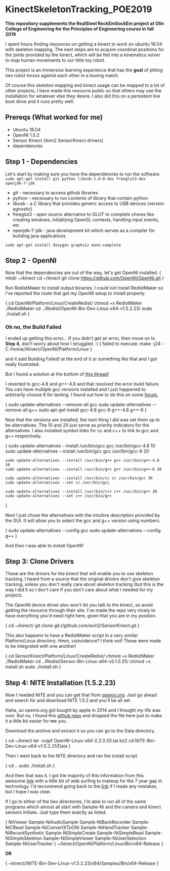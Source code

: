 # KinectSkeletonTracking_POE2019

**This repository supplements the RealSteel RockEmSockEm project at Olin College of Engineering for the Principles of Engineering course in fall 2019**

I spent hours finding resources on getting a kinect to work on ubuntu 18.04 with skeleton mapping. The next steps are to acquire coordinat positions for the joints provided by the kinect, which will be fed into a kinematics solver to map human movements to our little toy robot. 

This project is an immersive learning experience that has the **goal** of pitting two robot torsos against each other in a boxing match. 

Of course this skeleton mapping and kinect usage can be mapped to a lot of other projects, I have made this resource public so that others may use the installation for whatever else they desire. I also did this on a persistent live boot drive and it runs pretty well. 

## **Prereqs (What worked for me)**

- Ubuntu 18.04
- OpenNI 1.5.2
- Sensor Kinect (Avin2 SensorKinect drivers)
- dependencies

## Step 1 - Dependencies

Let's start by making sure you have the dependencies to run the software.
`sudo apt-get install git python libusb-1.0-0-dev freeglut3-dev openjdk-7-jdk`

- git - necessary to access github libraries
- python - necessary to run contents of library that contain python
- libusb - a C library that provides generic access to USB devices (version agnostic)
- freeglut3 - open source alternative to GLUT to complete chores like creating windows, initializing OpenGL contexts, handling input events, etc
- openjdk-7-jdk - java development kit which serves as a compiler for building java applications

`sudo apt-get install doxygen graphviz mono-complete`

## Step 2 - OpenNI

Now that the dependencies are out of the way, let's get OpenNI installed. 
{
    mkdir ~/kinect
    cd ~/kinect
    git clone https://github.com/OpenNI/OpenNI.git
   }
  
Run RedistMaker to install output binaries. I could not install RedistMaker so I've reported the route that got my OpenNI setup to install properly. 

{
    cd OpenNI/Platform/Linux/CreateRedist/
    chmod +x RedistMaker
    ./RedistMaker
    cd ../Redist/OpenNI-Bin-Dev-Linux-x64-v1.5.2.23/
    sudo ./install.sh
    }

### Oh no, the Build Failed
I ended up getting this error... If you didn't get an error, then move on to **Step 4**, don't worry about how I struggled. :(
{
    failed to execute: make -j24 -C /home/<user>/Kinect/OpenNI/Platform/Linux
    }

and it said Building Failed! at the end of it or something like that and I got really frustrated. 

But I found a solution at the bottom of [this thread!](https://github.com/OpenNI/OpenNI/issues/26)

I reverted to gcc-4.8 and g++-4.8 and that resolved the error build failure. You can have multiple gcc versions installed and I just happened to arbitrarily choose 6 for testing. I found out how to do this on some [forum.](https://askubuntu.com/questions/26498/how-to-choose-the-default-gcc-and-g-version)

{
    sudo update-alternatives --remove-all gcc 
    sudo update-alternatives --remove-all g++
    sudo apt-get install gcc-4.8 gcc-6 g++-4.8 g++-6
    }
   
Now that the versions are installed, the next thing I did was set them up to be alternatives. The 10 and 20 just serve as priority indicators for the alternatives. I also installed symbol links for cc and c++ to link to gcc and g++ respectively. 
 
 {
    sudo update-alternatives --install /usr/bin/gcc gcc /usr/bin/gcc-4.8 10
    sudo update-alternatives --install /usr/bin/gcc gcc /usr/bin/gcc-6 20

    sudo update-alternatives --install /usr/bin/g++ g++ /usr/bin/g++-4.8 10
    sudo update-alternatives --install /usr/bin/g++ g++ /usr/bin/g++-6 20

    sudo update-alternatives --install /usr/bin/cc cc /usr/bin/gcc 30
    sudo update-alternatives --set cc /usr/bin/gcc

    sudo update-alternatives --install /usr/bin/c++ c++ /usr/bin/g++ 30
    sudo update-alternatives --set c++ /usr/bin/g++
}
   
Next I just chose the alternatives with the intuitive description provided by the GUI. It will allow you to select the gcc and g++ version using numbers. 

{
    sudo update-alternatives --config gcc
    sudo update-alternatives --config g++
    }

And then I was able to install OpenNI!

## Step 3: Clone Drivers
These are the drivers for the kinect that will enable you to use skeleton tracking. I heard from a source that the original drivers don't give skeleton tracking, unless you don't really care about skeleton tracking (but this is the way I did it so I don't care if you don't care about what I needed for my project).

The OpenNI device driver also won't let you talk to the kinect, so avoid getting the resource through their site. I've made the repo very nicely to have everything you'd need right here, given that you are in my position. 

 {
    cd ~/kinect/
    git clone git://github.com/avin2/SensorKinect.git
    }

This also happens to have a RedistMaker script in a very similar Platform/Linux directory. Hmm, coincidence? I think not! These were made to be integrated with one another!

{
    cd SensorKinect/Platform/Linux/CreateRedist/
    chmod +x RedistMaker
    ./RedistMaker
    cd ../Redist/Sensor-Bin-Linux-x64-v5.1.0.25/
    chmod +x install.sh
    sudo ./install.sh
    }

## Step 4: NITE Installation (1.5.2.23)
Now I needed NITE and you can get that from [openni.org](openni). Just go ahead and search for and download NITE 1.5.2 and you'll be all set.

Haha, so openni.org got bought by apple in 2014 and I thought my life was over. But no, I found this [github repo](https://github.com/arnaud-ramey/NITE-Bin-Dev-Linux-v1.5.2.23) and dropped the file here just to make it a little bit easier for ~~me~~ you. 

Download the archive and extract it so you can go to the Data directory. 

{
    cd ~/kinect
    tar -xvjpf OpenNI-Linux-x64-2.2.0.33.tar.bz2
    cd NITE-Bin-Dev-Linux-x64-v1.5.2.21/Data
    }

Then I went back to the NITE directory and ran the install script. 

{
    cd ..
    sudo ./install.sh
    }

And then that was it. I got the majority of this information from this awesome [link](http://mitchtech.net/ubuntu-kinect-openni-primesense/) with a little bit of web surfing to makeup for the 7 year gap in technology. I'd recommend going back to the [link](http://mitchtech.net/ubuntu-kinect-openni-primesense/) if I made any mistakes, but I hope I was clear. 

If I go to either of the two directories, I'm able to run all of the same programs which almost all start with Sample-Ni and the camera and kinect sensors initiate. Just type them exactly as listed. 

{
    NiViewer
    Sample-NiAudioSample
    Sample-NiBackRecorder
    Sample-NiCRead
    Sample-NiConvertXToONI
    Sample-NiHandTracker
    Sample-NiRecordSynthetic
    Sample-NiSimpleCreate
    Sample-NiSimpleRead
    Sample-NiSimpleSkeleton
    Sample-NiSimpleViewer
    Sample-NiUserSelection
    Sample-NiUserTracker
{
    ~/kinect/OpenNI/Platform/Linux/Bin/x64-Release
    }
   
**OR**

{
    ~kinect//NITE-Bin-Dev-Linux-v1.5.2.23/x64/Samples/Bin/x64-Release
    }
   










